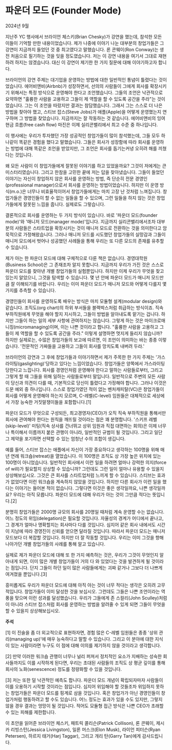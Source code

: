 # 파운더 모드 (Founder Mode)

2024년 9월

지난주 YC 행사에서 브라이언 체스키(Brian Chesky)가 강연을 했는데, 참석한 모든 이들이 기억할 만한 내용이었습니다. 제가 나중에 이야기 나눈 대부분의 창업가들은 그 강연이 지금까지 들었던 것 중 최고였다고 말했습니다. 론 콘웨이(Ron Conway)는 생전 처음으로 필기하는 것을 잊을 정도였습니다. 저는 이 강연 내용을 여기서 그대로 재현하려 하지는 않겠습니다. 대신 이 강연이 제기한 한 가지 질문에 대해 이야기하고자 합니다.

브라이언의 강연 주제는 대기업을 운영하는 방법에 대한 일반적인 통념이 틀렸다는 것이었습니다. 에어비앤비(Airbnb)가 성장하면서, 선의의 사람들이 그에게 회사를 확장시키기 위해서는 특정 방식으로 운영해야 한다고 조언했습니다. 그들의 조언은 낙관적으로 요약하면 "훌륭한 사람을 고용하고 그들이 제 역할을 할 수 있도록 공간을 주라"는 것이었습니다. 그는 이 조언을 따랐지만 결과는 참담했습니다. 그래서 그는 스스로 더 나은 방법을 찾아야 했고, 스티브 잡스(Steve Jobs)가 애플(Apple)을 어떻게 운영했는지 연구하며 그 방법을 찾았습니다. 지금까지는 잘 작동하는 것 같습니다. 에어비앤비의 잉여 현금 흐름(free cash flow) 마진은 이제 실리콘밸리에서 최고 수준 중 하나입니다.

이 행사에는 우리가 투자했던 가장 성공적인 창업가들이 많이 참석했는데, 그들 모두 하나같이 똑같은 경험을 했다고 말했습니다. 그들은 회사가 성장함에 따라 회사를 운영하는 방법에 대해 똑같은 조언을 받았지만, 그 조언은 회사를 돕기는커녕 오히려 해를 끼쳤다는 것입니다.

왜 모든 사람이 이 창업가들에게 잘못된 이야기를 하고 있었을까요? 그것이 저에게는 큰 미스터리였습니다. 그리고 한참을 고민한 끝에 저는 답을 찾아냈습니다. 그들이 들었던 이야기는 자신이 창업하지 않은 회사를 운영하는 방법, 즉 단순히 전문 경영인(professional manager)으로서 회사를 운영하는 방법이었습니다. 하지만 이 운영 방식(m.o.)은 너무나 비효율적이어서 창업가들에게는 마치 고장 난 것처럼 느껴집니다. 창업가들은 경영인들이 할 수 없는 일들을 할 수 있으며, 그런 일들을 하지 않는 것은 창업가들에게 잘못된 느낌을 줍니다. 실제로도 그렇습니다.

결론적으로 회사를 운영하는 두 가지 방식이 있습니다. 바로 '파운더 모드(founder mode)'와 '매니저 모드(manager mode)'입니다. 지금까지 실리콘밸리에서조차 대부분의 사람들은 스타트업을 확장시키는 것이 매니저 모드로 전환하는 것을 의미한다고 암묵적으로 가정해왔습니다. 그러나 매니저 모드를 시도했던 창업가들의 실망감과 그들이 매니저 모드에서 벗어나 성공했던 사례들을 통해 우리는 또 다른 모드의 존재를 유추할 수 있습니다.

제가 아는 한 파운더 모드에 대해 구체적으로 다룬 책은 없습니다. 경영대학원(Business School)은 그 존재조차 알지 못합니다. 지금까지 우리가 가진 것은 스스로 파운더 모드를 찾아낸 개별 창업가들의 실험뿐입니다. 하지만 이제 우리가 무엇을 찾고 있는지 알았으니, 그것을 탐색할 수 있습니다. 몇 년 안에 파운더 모드가 매니저 모드만큼 잘 이해되기를 바랍니다. 우리는 이미 파운더 모드가 매니저 모드와 어떻게 다를지 몇 가지를 추측할 수 있습니다.

경영인들이 회사를 운영하도록 배우는 방식은 마치 모듈형 설계(modular design)와 같습니다. 조직도(org chart)의 하위 부서들을 블랙박스처럼 취급하는 방식이죠. 직속 부하직원에게 무엇을 해야 할지 지시하고, 그들이 방법을 알아내도록 맡기는 겁니다. 하지만 그들이 하는 일의 세부 사항에 관여하지는 않습니다. 그렇게 하는 것은 마이크로매니징(micromanaging)이며, 이는 나쁜 것이라고 합니다. "훌륭한 사람을 고용하고 그들이 제 역할을 할 수 있도록 공간을 주라." 이렇게 설명하면 멋지게 들리지 않습니까? 하지만 실제로는, 수많은 창업가들의 보고에 따르면, 이 조언이 의미하는 바는 종종 이렇습니다. '전문적인 가짜들을 고용하고 그들이 회사를 망치도록 내버려 두라.'

브라이언의 강연과 그 후에 창업가들과 이야기하면서 제가 주목한 한 가지 주제는 '가스라이팅(gaslighting)'당하고 있다는 느낌이었습니다. 창업가들은 양쪽에서 가스라이팅 당한다고 느낍니다. 회사를 경영인처럼 운영해야 한다고 말하는 사람들로부터, 그리고 그렇게 할 때 그들을 위해 일하는 사람들로부터 말입니다. 일반적으로 주변의 모든 사람이 당신과 의견이 다를 때, 기본적으로 당신이 틀렸다고 가정해야 합니다. 그러나 이것은 드문 예외 중 하나입니다. 스스로 창업가였던 적이 없는 벤처캐피탈(VC)은 창업가들이 회사를 어떻게 운영해야 하는지 모르며, C-레벨(C-level) 임원들은 대체적으로 세상에서 가장 능숙한 거짓말쟁이들을 포함합니다.[1]

파운더 모드가 무엇으로 구성되든, 최고경영자(CEO)가 오직 직속 부하직원을 통해서만 회사에 관여해야 한다는 원칙을 깨뜨릴 것이라는 점은 꽤 분명합니다. '스키프 레벨(skip-level)' 미팅(직속 상사를 건너뛰고 상위 임원과 직접 대면하는 회의)은 이제 너무나 특이해서 이름까지 붙은 관행이 아니라, 일반적인 규범이 될 것입니다. 그리고 일단 그 제약을 포기하면 선택할 수 있는 엄청난 수의 조합이 생깁니다.

예를 들어, 스티브 잡스는 애플에서 자신이 가장 중요하다고 생각하는 100명을 위해 매년 연례 워크숍(retreat)을 열었습니다. 이 100명은 조직도 상 가장 높은 위치에 있는 100명이 아니었습니다. 일반적인 회사에서 이런 일을 하려면 얼마나 강력한 의지(force of will)가 필요할지 상상할 수 있습니까? 그런데도 그런 일이 얼마나 유용할 수 있을지 상상해보십시오. 그것은 큰 회사를 스타트업처럼 느끼게 할 수 있습니다. 스티브는 효과가 없었다면 이런 워크숍을 계속하지 않았을 것입니다. 하지만 다른 회사가 이런 일을 했다는 이야기는 들어본 적이 없습니다. 그렇다면 이것은 좋은 생각일까요, 나쁜 생각일까요? 우리는 아직 모릅니다. 파운더 모드에 대해 우리가 아는 것이 그만큼 적다는 뜻입니다.[2]

분명히 창업가들은 2000명 규모의 회사를 20명일 때처럼 계속 운영할 수는 없습니다. 어느 정도의 위임(delegation)은 필요할 것입니다. 자율성의 경계가 어디에서 끝나고, 그 경계가 얼마나 명확할지는 회사마다 다를 것입니다. 심지어 같은 회사 내에서도 시간이 지남에 따라 경영진이 신뢰를 얻으면 달라질 것입니다. 따라서 파운더 모드는 매니저 모드보다 더 복잡할 것입니다. 하지만 더 잘 작동할 것입니다. 우리는 이미 그것을 향해 나아가던 개별 창업가들의 사례를 통해 알고 있습니다.

실제로 제가 파운더 모드에 대해 또 한 가지 예측하는 것은, 우리가 그것이 무엇인지 알아내게 되면, 이미 많은 개별 창업가들이 거의 다 와 있었다는 것을 발견하게 될 것이라는 점입니다. 단지 그들이 하던 일이 많은 사람들에게는 괴짜 같거나 그보다 더 나쁘게 여겨졌을 뿐입니다.[3]

흥미롭게도 우리가 파운더 모드에 대해 아직 아는 것이 너무 적다는 생각은 오히려 고무적입니다. 창업가들이 이미 달성한 것을 보십시오. 그런데도 그들은 나쁜 조언이라는 역풍을 맞으며 이런 성과를 달성했습니다. 우리가 그들에게 존 스컬리(John Sculley)처럼이 아니라 스티브 잡스처럼 회사를 운영하는 방법을 알려줄 수 있게 되면 그들이 무엇을 할 수 있을지 상상해보십시오.

**주석**

[1] 이 진술을 좀 더 외교적으로 표현하자면, 경험 많은 C-레벨 임원들은 종종 '상위 관리(managing up)'에 매우 능숙하다고 말할 수 있습니다. 그리고 이 분야에 대한 지식이 있는 사람이라면 누구도 이 점에 대해 이의를 제기하지 않을 것이라고 생각합니다.

[2] 만약 이러한 워크숍 관행이 너무나 널리 퍼져서 정치적인 요소가 지배하는 성숙한 회사들까지도 이를 시작하게 된다면, 우리는 초대된 사람들의 조직도 상 평균 깊이를 통해 회사의 노화(senescence) 정도를 정량화할 수 있을 것입니다.

[3] 저는 또한 덜 낙관적인 예측도 합니다. 파운더 모드 개념이 확립되자마자 사람들이 이를 오용하기 시작할 것이라는 점입니다. 심지어 위임해야 할 것들조차 위임하지 못하는 창업가들은 파운더 모드를 핑계로 삼을 것입니다. 혹은 창업가가 아닌 경영인들이 창업가처럼 행동하려고 할 수도 있습니다. 어느 정도는 효과가 있을 수도 있지만, 그렇지 않을 경우 결과는 엉망이 될 것입니다. 적어도 모듈형 접근 방식은 나쁜 CEO가 초래할 수 있는 피해를 제한합니다.

이 초안을 읽어준 브라이언 체스키, 패트릭 콜리슨(Patrick Collison), 론 콘웨이, 제시카 리빙스턴(Jessica Livingston), 일론 머스크(Elon Musk), 라이언 피터슨(Ryan Petersen), 하르지 태거(Harj Taggar), 그리고 개리 탄(Garry Tan)에게 감사드립니다.